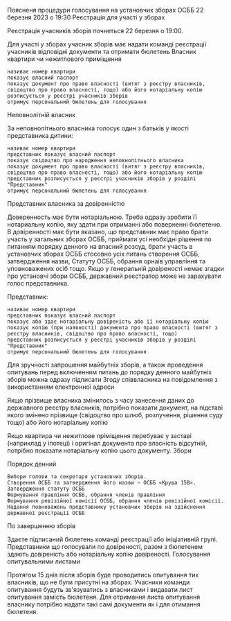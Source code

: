 
Поясненя процедури голосування на установчих зборах ОСББ
22 березня 2023 о 19:30
Реєстрація для участі у зборах

Реєстрація учасників зборів почнеться 22 березня о 19:00.

Для участі у зборах учасник зборів має надати команді реєстрації учасників відповідні документи та отримати бюлетень
Власник квартири чи нежитлового приміщення

    називає номер квартири
    показує власний паспорт
    показує документ про право власності (витяг з реєстру власників, свідоцтво про право власності, тощо) або його нотаріальну копію
    розписується у реєстрі учасників зборів
    отримує персональний бюлетень для голосування

Неповнолітній власник

За неповнолітнього власника голосує один з батьків у якості представника дитини:

    називає номер квартири
    представник показує власний паспорт
    показує свідоцтво про народження неповнолітнього власника
    показує документ про право власності (витяг з реєстру власників, свідоцтво про право власності, тощо) або його нотаріальну копію
    представник розписується у реєстрі учасників зборів у розділі "Представник"
    отримує персональний бюлетень для голосування

Представник власника за довіренністю

Доверенность має бути нотаріальною. Треба одразу зробити її нотариальну копію, яку здати при отриманні або поверненні бюлетеню. В довіренності має бути вказано, що представник має право брати участь у загальних зборах ОСББ, приймати усі необхідні рішення по питанням порядку денного на власний розсуд, брати участь в установчих зборах ОСББ стосовно усіх питань створення ОСББ, затвердження назви, Статуту ОСББ, обрання орнаів управління та уповноважених осіб тощо. Якщо у генеральній довіреності немає згадки про установчі збори ОСББ, державний реєстратор може не зарахувати голос представника.

Представник:

    називає номер квартири
    представник показує власний паспорт
    показує або здає нотаріальну довіреність або її нотаріальну копію
    показує копію (при наявності) документа про право власності (витяг з реєстру власників, свідоцтво про право власності, тощо)
    представник розписується у реєстрі учасників зборів у розділі "Представник"
    отримує персональний бюлетень для голосування

Для зручності запрошення майбутніх зборів, а також проведення опитувань перед включенням питань до порядку денного майбутніх зборів можна одразу підписати Згоду співвласника на повідомлення з використанням електронної адреси

Якщо прізвище власника змінилось з часу занесення даних до державного реєстру власників, потрібно показати документ, на підставі якого змінено прізвище (свідоцтво про шлюб, розлучення, рішення суду тощо) або його нотаріальну копію

Якщо квартира чи нежитлове пріміщення перебуває у заставі (наприклад у іпотеці) і оригінал документа про власність відсутній, потрібно показати нотаріальну копію цього документу.
Збори

Порядок денний

    Вибори голови та секретаря установчих зборів.
    Створення ОСББ та затвердження його назви – ОСББ «Круша 15В».
    Затвердження статуту ОСББ
    Формування правління ОСББ, обрання членів правління
    Формування ревізійної комісії ОСББ, обрання членів ревізійної комісії.
    Надання повноважень представнику установчих зборів на здійснення державної реєстрації ОСББ

По завершенню зборів

Здаєте підписаний бюлетень команді реєстрації або ініціативній групі. Представники що голосували по довіреності, разом з бюлетенем здають довіреність або нотаріальну копію довіреності.
Голосування опитувальними листами

Протягом 15 днів після зборів буде проводитись опитування тих власників, що не були присутні на зборах. Учасники команди опитування будуть зв'язуватись з власниками і видавати лист опитування замість бюлетеня. Для отримання листа опитування власнику потрібно надати такі самі документи як і для отимання бюлетеня.

